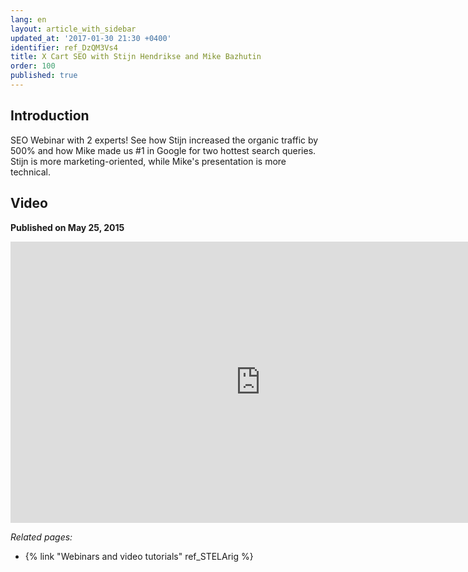 ```yaml
---
lang: en
layout: article_with_sidebar
updated_at: '2017-01-30 21:30 +0400'
identifier: ref_DzQM3Vs4
title: X Cart SEO with Stijn Hendrikse and Mike Bazhutin
order: 100
published: true
---
```

## Introduction

SEO Webinar with 2 experts! See how Stijn increased the organic traffic by 500% and how Mike made us #1 in Google for two hottest search queries. Stijn is more marketing-oriented, while Mike's presentation is more technical. 

## Video
**Published on May 25, 2015**
<iframe class="youtube-player" type="text/html" style="width: 800px; height: 450px" src="https://www.youtube.com/embed/-A1Rn65y93U" frameborder="0"></iframe>


_Related pages:_

*   {% link "Webinars and video tutorials" ref_STELArig %}

